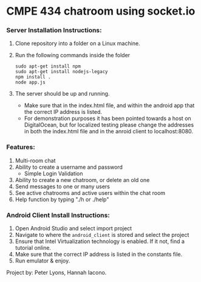 <h1>CMPE 434 chatroom using socket.io</h1>

<h3>Server Installation Instructions: </h3>

1. Clone repository into a folder on a Linux machine. 
2. Run the following commands inside the folder
	
	```
	sudo apt-get install npm
	sudo apt-get install nodejs-legacy
	npm install .
	node app.js
	```

3. The server should be up and running. 
	- Make sure that in the index.html file, and within the android app that the correct IP address is listed. 
	- For demonstration purposes it has been pointed towards a host on DigitalOcean, but for localized testing please change the addresses in both the index.html file and in the anroid client to localhost:8080.

<h3>Features: </h3>

1. Multi-room chat
2. Ability to create a username and password
	- Simple Login Validation
3. Ability to create a new chatroom, or delete an old one
4. Send messages to one or many users
5. See active chatrooms and active users within the chat room
6. Help function by typing "./h or ./help"


<h3>Android Client Install Instructions: </h3>

1. Open Android Studio and select import project
2. Navigate to where the ``` android_client ``` is stored and select the project
3. Ensure that Intel Virtualization technology is enabled. If it not, find a tutorial online.
4. Make sure that the correct IP address is listed in the constants file.
5. Run emulator & enjoy.


Project by: Peter Lyons, Hannah Iacono.
